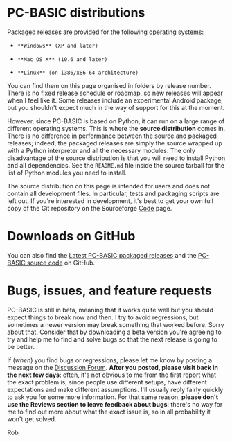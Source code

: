 # PC-BASIC distributions

Packaged releases are provided for the following operating systems:  
-     **Windows** (XP and later)  
-     **Mac OS X** (10.6 and later)   
-     **Linux** (on i386/x86-64 architecture)  

You can find them on this page organised in folders by release number. There is no fixed release schedule or roadmap, so new releases will appear when I feel like it. Some releases include an experimental Android package, but you shouldn't expect much in the way of support for this at the moment.  

However, since PC-BASIC is based on Python, it can run on a large range of different operating systems. This is where the **source distribution** comes in. There is no difference in performance between the source and packaged releases; indeed, the packaged releases are simply the source wrapped up with a Python interpreter and all the necessary modules. The only disadvantage of the source distribution is that you will need to install Python and all dependencies. See the `README.md` file inside the source tarball for the list of Python modules you need to install.   

The source distribution on this page is intended for users and does not contain all development files. In particular, tests and packaging scripts are left out. If you're interested in development, it's best to get your own full copy of the Git repository on the Sourceforge [Code](https://sourceforge.net/p/pcbasic/code/) page. 

# Downloads on GitHub

You can also find the [Latest PC-BASIC packaged releases](https://github.com/robhagemans/pcbasic/releases) and the [PC-BASIC source code](https://github.com/robhagemans/pcbasic/) on GitHub.

# Bugs, issues, and feature requests

PC-BASIC is still in beta, meaning that it works quite well but you should expect things to break now and then. I try to avoid regressions, but sometimes a newer version may break something that worked before. Sorry about that. Consider that by downloading a beta version you're agreeing to try and help me to find and solve bugs so that the next release is going to be better.   

If (_when_) you find bugs or regressions, please let me know by posting a message on the [Discussion Forum](https://sourceforge.net/p/pcbasic/discussion/). **After you posted, please visit back in the next few days**: often, it's not obvious to me from the first report what the exact problem is, since people use different setups, have different expectations and make different assumptions. I'll usually reply fairly quickly to ask you for some more information. For that same reason, **please don't use the Reviews section to leave feedback about bugs**: there's no way for me to find out more about what the exact issue is, so in all probability it won't get solved.

Rob
